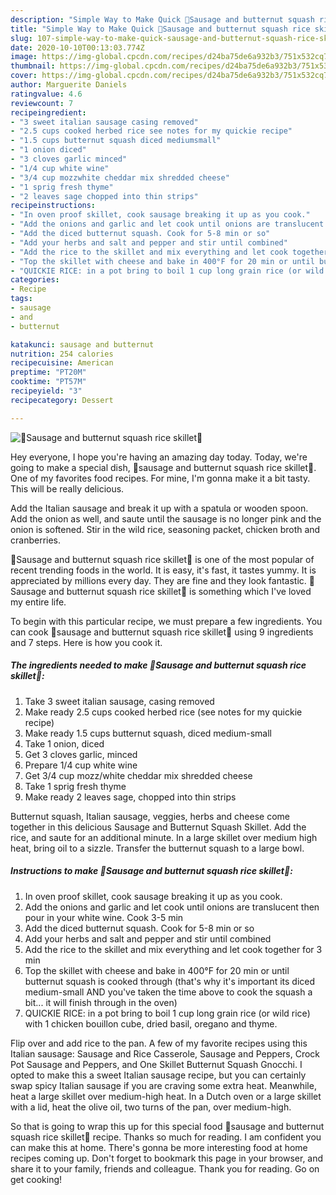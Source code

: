 ```yaml
---
description: "Simple Way to Make Quick 🍁Sausage and butternut squash rice skillet🍁"
title: "Simple Way to Make Quick 🍁Sausage and butternut squash rice skillet🍁"
slug: 107-simple-way-to-make-quick-sausage-and-butternut-squash-rice-skillet
date: 2020-10-10T00:13:03.774Z
image: https://img-global.cpcdn.com/recipes/d24ba75de6a932b3/751x532cq70/🍁sausage-and-butternut-squash-rice-skillet🍁-recipe-main-photo.jpg
thumbnail: https://img-global.cpcdn.com/recipes/d24ba75de6a932b3/751x532cq70/🍁sausage-and-butternut-squash-rice-skillet🍁-recipe-main-photo.jpg
cover: https://img-global.cpcdn.com/recipes/d24ba75de6a932b3/751x532cq70/🍁sausage-and-butternut-squash-rice-skillet🍁-recipe-main-photo.jpg
author: Marguerite Daniels
ratingvalue: 4.6
reviewcount: 7
recipeingredient:
- "3 sweet italian sausage casing removed"
- "2.5 cups cooked herbed rice see notes for my quickie recipe"
- "1.5 cups butternut squash diced mediumsmall"
- "1 onion diced"
- "3 cloves garlic minced"
- "1/4 cup white wine"
- "3/4 cup mozzwhite cheddar mix shredded cheese"
- "1 sprig fresh thyme"
- "2 leaves sage chopped into thin strips"
recipeinstructions:
- "In oven proof skillet, cook sausage breaking it up as you cook."
- "Add the onions and garlic and let cook until onions are translucent then pour in your white wine. Cook 3-5 min"
- "Add the diced butternut squash. Cook for 5-8 min or so"
- "Add your herbs and salt and pepper and stir until combined"
- "Add the rice to the skillet and mix everything and let cook together for 3 min"
- "Top the skillet with cheese and bake in 400°F for 20 min or until butternut squash is cooked through (that&#39;s why it&#39;s important its diced medium-small AND you&#39;ve taken the time above to cook the squash a bit... it will finish through in the oven)"
- "QUICKIE RICE: in a pot bring to boil 1 cup long grain rice (or wild rice) with 1 chicken bouillon cube, dried basil, oregano and thyme."
categories:
- Recipe
tags:
- sausage
- and
- butternut

katakunci: sausage and butternut 
nutrition: 254 calories
recipecuisine: American
preptime: "PT20M"
cooktime: "PT57M"
recipeyield: "3"
recipecategory: Dessert

---
```



![🍁Sausage and butternut squash rice skillet🍁](https://img-global.cpcdn.com/recipes/d24ba75de6a932b3/751x532cq70/🍁sausage-and-butternut-squash-rice-skillet🍁-recipe-main-photo.jpg)

Hey everyone, I hope you're having an amazing day today. Today, we're going to make a special dish, 🍁sausage and butternut squash rice skillet🍁. One of my favorites food recipes. For mine, I'm gonna make it a bit tasty. This will be really delicious.

Add the Italian sausage and break it up with a spatula or wooden spoon. Add the onion as well, and saute until the sausage is no longer pink and the onion is softened. Stir in the wild rice, seasoning packet, chicken broth and cranberries.

🍁Sausage and butternut squash rice skillet🍁 is one of the most popular of recent trending foods in the world. It is easy, it's fast, it tastes yummy. It is appreciated by millions every day. They are fine and they look fantastic. 🍁Sausage and butternut squash rice skillet🍁 is something which I've loved my entire life.


To begin with this particular recipe, we must prepare a few ingredients. You can cook 🍁sausage and butternut squash rice skillet🍁 using 9 ingredients and 7 steps. Here is how you cook it.

<!--inarticleads1-->

##### The ingredients needed to make 🍁Sausage and butternut squash rice skillet🍁:

1. Take 3 sweet italian sausage, casing removed
1. Make ready 2.5 cups cooked herbed rice (see notes for my quickie recipe)
1. Make ready 1.5 cups butternut squash, diced medium-small
1. Take 1 onion, diced
1. Get 3 cloves garlic, minced
1. Prepare 1/4 cup white wine
1. Get 3/4 cup mozz/white cheddar mix shredded cheese
1. Take 1 sprig fresh thyme
1. Make ready 2 leaves sage, chopped into thin strips


Butternut squash, Italian sausage, veggies, herbs and cheese come together in this delicious Sausage and Butternut Squash Skillet. Add the rice, and saute for an additional minute. In a large skillet over medium high heat, bring oil to a sizzle. Transfer the butternut squash to a large bowl. 

<!--inarticleads2-->

##### Instructions to make 🍁Sausage and butternut squash rice skillet🍁:

1. In oven proof skillet, cook sausage breaking it up as you cook.
1. Add the onions and garlic and let cook until onions are translucent then pour in your white wine. Cook 3-5 min
1. Add the diced butternut squash. Cook for 5-8 min or so
1. Add your herbs and salt and pepper and stir until combined
1. Add the rice to the skillet and mix everything and let cook together for 3 min
1. Top the skillet with cheese and bake in 400°F for 20 min or until butternut squash is cooked through (that&#39;s why it&#39;s important its diced medium-small AND you&#39;ve taken the time above to cook the squash a bit... it will finish through in the oven)
1. QUICKIE RICE: in a pot bring to boil 1 cup long grain rice (or wild rice) with 1 chicken bouillon cube, dried basil, oregano and thyme.


Flip over and add rice to the pan. A few of my favorite recipes using this Italian sausage: Sausage and Rice Casserole, Sausage and Peppers, Crock Pot Sausage and Peppers, and One Skillet Butternut Squash Gnocchi. I opted to make this a sweet Italian sausage recipe, but you can certainly swap spicy Italian sausage if you are craving some extra heat. Meanwhile, heat a large skillet over medium-high heat. In a Dutch oven or a large skillet with a lid, heat the olive oil, two turns of the pan, over medium-high. 

So that is going to wrap this up for this special food 🍁sausage and butternut squash rice skillet🍁 recipe. Thanks so much for reading. I am confident you can make this at home. There's gonna be more interesting food at home recipes coming up. Don't forget to bookmark this page in your browser, and share it to your family, friends and colleague. Thank you for reading. Go on get cooking!
